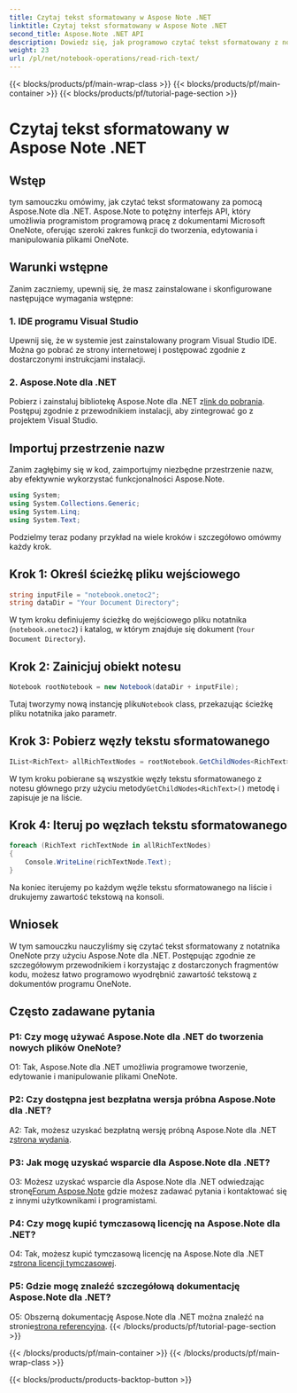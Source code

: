 ```yaml
---
title: Czytaj tekst sformatowany w Aspose Note .NET
linktitle: Czytaj tekst sformatowany w Aspose Note .NET
second_title: Aspose.Note .NET API
description: Dowiedz się, jak programowo czytać tekst sformatowany z notatników OneNote przy użyciu Aspose.Note dla .NET. Postępuj zgodnie z naszym samouczkiem krok po kroku, aby ułatwić integrację.
weight: 23
url: /pl/net/notebook-operations/read-rich-text/
---
```


{{< blocks/products/pf/main-wrap-class >}}
{{< blocks/products/pf/main-container >}}
{{< blocks/products/pf/tutorial-page-section >}}

# Czytaj tekst sformatowany w Aspose Note .NET

## Wstęp

tym samouczku omówimy, jak czytać tekst sformatowany za pomocą Aspose.Note dla .NET. Aspose.Note to potężny interfejs API, który umożliwia programistom programową pracę z dokumentami Microsoft OneNote, oferując szeroki zakres funkcji do tworzenia, edytowania i manipulowania plikami OneNote.

## Warunki wstępne

Zanim zaczniemy, upewnij się, że masz zainstalowane i skonfigurowane następujące wymagania wstępne:

### 1. IDE programu Visual Studio

Upewnij się, że w systemie jest zainstalowany program Visual Studio IDE. Można go pobrać ze strony internetowej i postępować zgodnie z dostarczonymi instrukcjami instalacji.

### 2. Aspose.Note dla .NET

 Pobierz i zainstaluj bibliotekę Aspose.Note dla .NET z[link do pobrania](https://releases.aspose.com/note/net/). Postępuj zgodnie z przewodnikiem instalacji, aby zintegrować go z projektem Visual Studio.

## Importuj przestrzenie nazw

Zanim zagłębimy się w kod, zaimportujmy niezbędne przestrzenie nazw, aby efektywnie wykorzystać funkcjonalności Aspose.Note.

```csharp
using System;
using System.Collections.Generic;
using System.Linq;
using System.Text;
```

Podzielmy teraz podany przykład na wiele kroków i szczegółowo omówmy każdy krok.

## Krok 1: Określ ścieżkę pliku wejściowego

```csharp
string inputFile = "notebook.onetoc2";
string dataDir = "Your Document Directory";
```

W tym kroku definiujemy ścieżkę do wejściowego pliku notatnika (`notebook.onetoc2`) i katalog, w którym znajduje się dokument (`Your Document Directory`).

## Krok 2: Zainicjuj obiekt notesu

```csharp
Notebook rootNotebook = new Notebook(dataDir + inputFile);
```

 Tutaj tworzymy nową instancję pliku`Notebook` class, przekazując ścieżkę pliku notatnika jako parametr.

## Krok 3: Pobierz węzły tekstu sformatowanego

```csharp
IList<RichText> allRichTextNodes = rootNotebook.GetChildNodes<RichText>();
```

 W tym kroku pobierane są wszystkie węzły tekstu sformatowanego z notesu głównego przy użyciu metody`GetChildNodes<RichText>()` metodę i zapisuje je na liście.

## Krok 4: Iteruj po węzłach tekstu sformatowanego

```csharp
foreach (RichText richTextNode in allRichTextNodes)
{
    Console.WriteLine(richTextNode.Text);
}
```

Na koniec iterujemy po każdym węźle tekstu sformatowanego na liście i drukujemy zawartość tekstową na konsoli.

## Wniosek

W tym samouczku nauczyliśmy się czytać tekst sformatowany z notatnika OneNote przy użyciu Aspose.Note dla .NET. Postępując zgodnie ze szczegółowym przewodnikiem i korzystając z dostarczonych fragmentów kodu, możesz łatwo programowo wyodrębnić zawartość tekstową z dokumentów programu OneNote.

## Często zadawane pytania

### P1: Czy mogę używać Aspose.Note dla .NET do tworzenia nowych plików OneNote?

O1: Tak, Aspose.Note dla .NET umożliwia programowe tworzenie, edytowanie i manipulowanie plikami OneNote.

### P2: Czy dostępna jest bezpłatna wersja próbna Aspose.Note dla .NET?

 A2: Tak, możesz uzyskać bezpłatną wersję próbną Aspose.Note dla .NET z[strona wydania](https://releases.aspose.com/).

### P3: Jak mogę uzyskać wsparcie dla Aspose.Note dla .NET?

 O3: Możesz uzyskać wsparcie dla Aspose.Note dla .NET odwiedzając stronę[Forum Aspose.Note](https://forum.aspose.com/c/note/28) gdzie możesz zadawać pytania i kontaktować się z innymi użytkownikami i programistami.

### P4: Czy mogę kupić tymczasową licencję na Aspose.Note dla .NET?

 O4: Tak, możesz kupić tymczasową licencję na Aspose.Note dla .NET z[strona licencji tymczasowej](https://purchase.aspose.com/temporary-license/).

### P5: Gdzie mogę znaleźć szczegółową dokumentację Aspose.Note dla .NET?

 O5: Obszerną dokumentację Aspose.Note dla .NET można znaleźć na stronie[strona referencyjna](https://reference.aspose.com/note/net/).
{{< /blocks/products/pf/tutorial-page-section >}}

{{< /blocks/products/pf/main-container >}}
{{< /blocks/products/pf/main-wrap-class >}}

{{< blocks/products/products-backtop-button >}}
